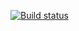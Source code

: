 [![Build status](https://ci.appveyor.com/api/projects/status/rnayqbncyt3n88mj?svg=true)](https://ci.appveyor.com/project/GrishaPetrosyan1999/object1)
